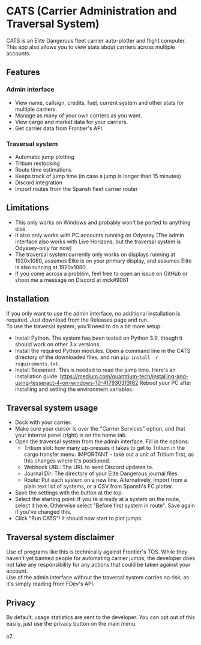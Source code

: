 # CATS (Carrier Administration and Traversal System)
CATS is an Elite Dangerous fleet carrier auto-plotter and flight computer.
<br>
This app also allows you to view stats about carriers across multiple accounts.

## Features
### Admin interface
* View name, callsign, credits, fuel, current system and other stats for multiple carriers.
* Manage as many of your own carriers as you want.
* View cargo and market data for your carriers.
* Get carrier data from Frontier's API.
### Traversal system
* Automatic jump plotting
* Tritium restocking
* Route time estimations
* Keeps track of jump time (in case a jump is longer than 15 minutes)
* Discord integration
* Import routes from the Spansh fleet carrier router

## Limitations
* This only works on Windows and probably won't be ported to anything else.
* It also only works with PC accounts running on Odyssey (The admin interface also works with Live Horizons, but the traversal system is Odyssey-only for now)
* The traversal system currently only works on displays running at 1920x1080, assumes Elite is on your primary display, and assumes Elite is also running at 1920x1080.
* If you come across a problem, feel free to open an issue on GitHub or shoot me a message on Discord at mck#9061

## Installation
If you only want to use the admin interface, no additional installation is required. Just download from the Releases page and run.<br>
To use the traversal system, you'll need to do a bit more setup:
* Install Python. The system has been tested on Python 3.9, though it should work on other 3.x versions.
* Install the required Python modules. Open a command line in the CATS directory of the downloaded files, and run ```pip install -r requirements.txt```.
* Install Tesseract. This is needed to read the jump time. Here's an installation guide: https://medium.com/quantrium-tech/installing-and-using-tesseract-4-on-windows-10-4f7930313f82 Reboot your PC after installing and setting the environment variables.

## Traversal system usage
* Dock with your carrier.
* Make sure your cursor is over the "Carrier Services" option, and that your internal panel (right) is on the home tab.
* Open the traversal system from the admin interface. Fill in the options:
    * Tritium slot: how many up-presses it takes to get to Tritium in the cargo transfer menu. IMPORTANT - take out a unit of Tritium first, as this changes where it's positioned.
    * Webhook URL: The URL to send Discord updates to.
    * Journal Dir: The directory of your Elite Dangerous journal files.
    * Route: Put each system on a new line. Alternatively, import from a plain text list of systems, or a CSV from Spansh's FC plotter.
* Save the settings with the button at the top.
* Select the starting point: If you're already at a system on the route, select it here. Otherwise select "Before first system in route". Save again if you've changed this.
* Click "Run CATS"! It should now start to plot jumps.

## Traversal system disclaimer
Use of programs like this is technically against Frontier's TOS. While they haven't yet banned people for automating carrier jumps, the developer does not take any responsibility for any actions that could be taken against your account.<br>
Use of the admin interface without the traversal system carries no risk, as it's simply reading from FDev's API.

## Privacy
By default, usage statistics are sent to the developer. You can opt out of this easily, just use the privacy button on the main menu.
<br><br>
o7
